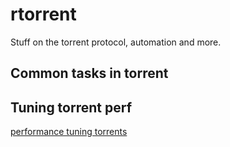# rtorrent
Stuff on the torrent protocol, automation and more.

## Common tasks in torrent

## Tuning torrent perf
[performance tuning torrents][0]

[0]: http://web.archive.org/web/20140213011439/http://libtorrent.rakshasa.no/wiki/RTorrentPerformanceTuning
